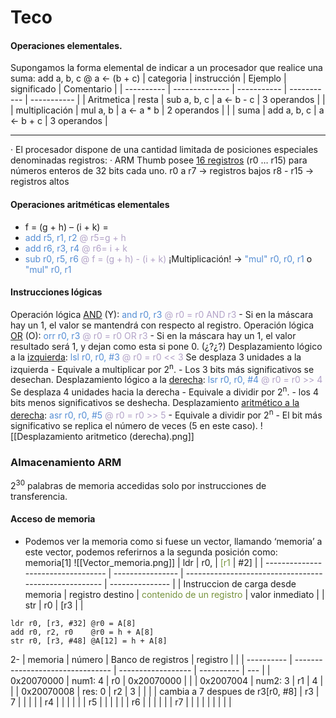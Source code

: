 # Teco
#### Operaciones elementales. 
Supongamos la forma elemental de indicar a un procesador que realice una suma: 
add a, b, c  @ a <- (b + c)
| categoria  | instrucción    | Ejemplo     | significado | Comentario  |
| ---------- | -------------- | ----------- | ----------- | ----------- |
| Aritmetica | resta          | sub a, b, c | a <- b - c  | 3 operandos |
|            | multiplicación | mul a, b    | a <- a * b  | 2 operandos |
|            | suma           | add a, b, c | a <- b + c  | 3 operandos |


---
· El procesador dispone de una cantidad limitada de posiciones especiales denominadas registros: 
· ARM Thumb posee <u>16 registros</u> (r0 … r15) para números enteros de 32 bits cada uno.
r0 a r7 -> registros bajos
r8 - r15 -> registros altos
#### Operaciones aritméticas elementales
- f = (g + h) – (i + k) =
- <font color="#548dd4">add r5, r1, r2</font> <font color="#b2a2c7">@ r5=g + h</font>
- <font color="#548dd4">add r6, r3, r4</font> <font color="#b2a2c7">@ r6= i + k</font>
- <font color="#548dd4">sub r0, r5, r6</font> <font color="#b2a2c7">@ f = (g + h) - (i + k)</font>
¡Multiplicación! -> <font color="#548dd4">"mul" r0, r0, r1</font> o <font color="#548dd4">"mul" r0, r1</font>

#### Instrucciones lógicas
Operación lógica <u>AND</u> (Y):
	<font color="#548dd4">and</font> <font color="#548dd4">r0, r3</font> <font color="#b2a2c7">@ r0 = r0 AND r3</font>
	- Si en la máscara hay un 1, el valor se mantendrá con respecto al registro.
Operación lógica <u>OR</u> (O):
	<font color="#548dd4">orr r0, r3</font> <font color="#b2a2c7">@ r0 = r0 OR r3</font>
	- Si en la máscara hay un 1, el valor resultado será 1, y dejan como esta si pone 0. (¿?¿?)
Desplazamiento lógico a la <u>izquierda</u>:
	<font color="#548dd4">lsl r0, r0, #3</font> <font color="#b2a2c7">@ r0 = r0 << 3 </font> Se desplaza 3 unidades a la izquierda
	- Equivale a multiplicar por 2<sup>n</sup>.
	- Los 3 bits más significativos se desechan.
Desplazamiento lógico a la <u>derecha</u>:
	<font color="#548dd4">lsr r0, r0, #4</font> <font color="#b2a2c7">@ r0 = r0 >> 4</font> Se desplaza 4 unidades hacia la derecha
	- Equivale a dividir por 2<sup>n</sup>.
	- los 4 bits menos significativos se deshecha.
Desplazamiento <u>aritmético a la derecha</u>:
	<font color="#548dd4">asr r0, r0, #5</font> <font color="#b2a2c7">@ r0 = r0 >> 5</font>
	- Equivale a dividir por 2<sup>n</sup>
	- El bit más significativo se replica el número de veces (5 en este caso).
	![[Desplazamiento aritmetico (derecha).png]]


### Almacenamiento ARM
2<sup>30</sup> palabras de memoria accedidas solo por instrucciones de transferencia.
#### Acceso de memoria
- Podemos ver la memoria como si fuese un vector, llamando ‘memoria’ a este vector, podemos referirnos a la segunda posición como: memoria[1]
![[Vector_memoria.png]]
| ldr                                | r0,              | <font color="#76923c">[r1   </font>                   | #2]             |
| ---------------------------------- | ---------------- | ----------------------------------------------------- | --------------- |
| Instruccion de carga desde memoria | registro destino | <font color="#76923c">contenido de un registro</font> | valor inmediato |
| str                                   |     r0             |    [r3                                                   |                 |

```armasm
ldr r0, [r3, #32] @r0 = A[8]
add r0, r2, r0    @r0 = h + A[8]
str r0, [r3, #48] @A[12] = h + A[8]
```
2- 
| memoria    | número                           | Banco de registros | registro   |     |
| ---------- | -------------------------------- | ------------------ | ---------- | --- |
| 0x20070000 | num1: 4                          | r0                 | 0x20070000 |     |
| 0x2007004  | num2: 3                          | r1                 | 4          |     |
| 0x20070008 | res: 0                           | r2                 | 3          |     |
|            | cambia a 7 despues de r3[r0, #8] | r3                 | 7          |     |
|            |                                  | r4                 |            |     |
|            |                                  | r5                 |            |     |
|            |                                  | r6                 |            |     |
|            |                                  | r7                 |            |     |
|            |                                  |                    |            |     |
